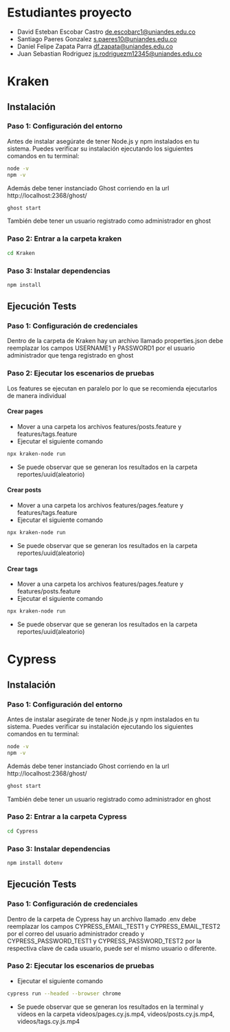 # Estudiantes proyecto

* David Esteban Escobar Castro de.escobarc1@uniandes.edu.co
* Santiago Paeres Gonzalez s.paeres10@uniandes.edu.co
* Daniel Felipe Zapata Parra df.zapata@uniandes.edu.co
* Juan Sebastian Rodriguez js.rodriguezm12345@uniandes.edu.co

# Kraken

## Instalación 

### Paso 1: Configuración del entorno

Antes de instalar asegúrate de tener Node.js y npm instalados en tu sistema. Puedes verificar su instalación ejecutando los siguientes comandos en tu terminal:

```bash
node -v
npm -v
```

Además debe tener instanciado Ghost corriendo en la url  http://localhost:2368/ghost/

```bash
ghost start
```

También debe tener un usuario registrado como administrador en ghost

### Paso 2: Entrar a la carpeta kraken

```bash
cd Kraken
```

### Paso 3: Instalar dependencias

```bash
npm install
```

## Ejecución Tests

### Paso 1: Configuración de credenciales

Dentro de la carpeta de Kraken hay un archivo llamado properties.json debe reemplazar los campos USERNAME1 y PASSWORD1 por el usuario administrador que tenga registrado en ghost

### Paso 2: Ejecutar los escenarios de pruebas

Los features se ejecutan en paralelo por lo que se recomienda ejecutarlos de manera individual

#### Crear pages

* Mover a una carpeta los archivos features/posts.feature y features/tags.feature
* Ejecutar el siguiente comando 
```bash
npx kraken-node run
```
* Se puede observar que se generan los resultados en la carpeta reportes/uuid(aleatorio)

#### Crear posts

* Mover a una carpeta los archivos features/pages.feature y features/tags.feature
* Ejecutar el siguiente comando 
```bash
npx kraken-node run
```
* Se puede observar que se generan los resultados en la carpeta reportes/uuid(aleatorio)

#### Crear tags

* Mover a una carpeta los archivos features/pages.feature y features/posts.feature
* Ejecutar el siguiente comando 
```bash
npx kraken-node run
```
* Se puede observar que se generan los resultados en la carpeta reportes/uuid(aleatorio)



# Cypress

## Instalación 

### Paso 1: Configuración del entorno

Antes de instalar asegúrate de tener Node.js y npm instalados en tu sistema. Puedes verificar su instalación ejecutando los siguientes comandos en tu terminal:

```bash
node -v
npm -v
```

Además debe tener instanciado Ghost corriendo en la url  http://localhost:2368/ghost/

```bash
ghost start
```

También debe tener un usuario registrado como administrador en ghost

### Paso 2: Entrar a la carpeta Cypress

```bash
cd Cypress
```

### Paso 3: Instalar dependencias

```bash
npm install dotenv
```

## Ejecución Tests

### Paso 1: Configuración de credenciales

Dentro de la carpeta de Cypress hay un archivo llamado .env debe reemplazar los campos CYPRESS_EMAIL_TEST1 y CYPRESS_EMAIL_TEST2 por el correo del usuario administrador creado y CYPRESS_PASSWORD_TEST1 y CYPRESS_PASSWORD_TEST2 por la respectiva clave de cada usuario, puede ser el mismo usuario o diferente.

### Paso 2: Ejecutar los escenarios de pruebas

* Ejecutar el siguiente comando 
```bash
cypress run --headed --browser chrome
```
* Se puede observar que se generan los resultados en la terminal y vídeos en la carpeta videos/pages.cy.js.mp4, videos/posts.cy.js.mp4, videos/tags.cy.js.mp4

